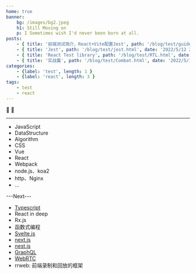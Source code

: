 ```yaml
---
home: true
banner:
    bg: /images/bg2.jpeg
    h1: Still Moving on
    p: I Sometimes wish I'd never been born at all.
posts:
    - { title: '前端测试简介、React+Vite配置Jest', path: '/blog/test/guideAndConfigSetting.html', date: '6/9/2022, 1:20:44 AM', category: 'test', tag: 'test,jest,react' }
    - { title: 'Jest', path: '/blog/test/jest.html', date: '2022/5/12 22:30:30', category: 'test', tag: 'test,jest,react' }
    - { title: 'React Test library', path: '/blog/test/RTL.html', date: '6/13/2022, 1:20:44 AM', category: 'test', tag: 'test,jest,react' }
    - { title: '实战篇', path: '/blog/test/Combat.html', date: '2022/5/12 22:30:30', category: 'test', tag: 'test,jest,react' }
categories:
    - {label: 'test', length: 1 }
    - {label: 'react', length: 3 }
tags:
    - test
    - react
---
```


:tada: :100:


-----------

- JavaScript
- DataStructure
- Algorithm
- CSS
- Vue
- React
- Webpack
- node.js、koa2
- http、Nginx
- ...

---Next---
- [Typescript](https://ts.xcatliu.com/)
- React in deep
- Rx.js
- 函数式编程
- [Svelte.js](https://www.sveltejs.cn/)
- [next.js](https://www.nextjs.cn/)
- [nest.js](https://docs.nestjs.cn/7/introduction)
- [GraphQL](https://graphql.cn/)
- [WebRTC](https://webrtc.org.cn/)
- rrweb: 前端录制和回放的框架
